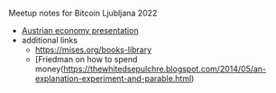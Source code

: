 Meetup notes for Bitcoin Ljubljana 2022

- [Austrian economy presentation](https://github.com/bitcoin-ljubljana/meetup/blob/3aa39b0c13131b27c9dac67403b4cd60f610213b/presentations/Austring%20econ%20and%20bitcoin.pdf)
- additional links
  - https://mises.org/books-library
  - [Friedman on how to spend money(https://thewhitedsepulchre.blogspot.com/2014/05/an-explanation-experiment-and-parable.html) 
